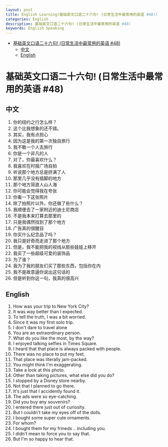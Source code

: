 ```yaml
---
layout: post
title: English Learning(基础英文口语二十六句! (日常生活中最常用的英语 #48))
categories: English
description: 基础英文口语二十六句! (日常生活中最常用的英语 #48)
keywords: English Speaking
---
```


<!-- START doctoc generated TOC please keep comment here to allow auto update -->
<!-- DON'T EDIT THIS SECTION, INSTEAD RE-RUN doctoc TO UPDATE -->


- [基础英文口语二十六句! (日常生活中最常用的英语 #48)](#%E5%9F%BA%E7%A1%80%E8%8B%B1%E6%96%87%E5%8F%A3%E8%AF%AD%E4%BA%8C%E5%8D%81%E5%85%AD%E5%8F%A5-%E6%97%A5%E5%B8%B8%E7%94%9F%E6%B4%BB%E4%B8%AD%E6%9C%80%E5%B8%B8%E7%94%A8%E7%9A%84%E8%8B%B1%E8%AF%AD-48)
  - [中文](#%E4%B8%AD%E6%96%87)
  - [English](#english)

<!-- END doctoc generated TOC please keep comment here to allow auto update -->

# 基础英文口语二十六句! (日常生活中最常用的英语 #48)

## 中文

1. 你的纽约之行怎么样？
2. 这个比我想象的还不错。
3. 其实，我有点担心
4. 因为这是我的第一次独自旅行
5. 我不敢一个人去旅行
6. 你是一个非凡的人
7. 对了，你最喜欢什么？
8. 我喜欢在时报广场自拍
9. 听说那个地方总是挤满了人
10. 那里几乎没有插脚的地方
11. 那个地方简直人山人海
12. 你可能会觉得我在夸张
13. 你看一下这张照片
14. 除了拍照片以外，你还做了些什么？
15. 我顺便去了一家附近的迪士尼商店
16. 不是我本来打算去那里的
17. 只是我偶然找到了那个地方
18. 广告真的很醒目
19. 你买什么纪念品了吗？
20. 我只是好奇而走进了那个地方
21. 但是，我不能把我的视线从那些娃娃上移开
22. 我买了一些超级可爱的装饰品
23. 为了谁？
24. 我为了我的朋友们买了那些东西，包括你在内
25. 我不是故意逼你说出这句话的
26. 但是听到你这一句，我真的很高兴

## English

1. How was your trip to New York City?
2. It was way better than I expected.
3. To tell the truth, I was a bit worried.
4. Since it was my first solo trip.
5. I don't dare to travel alone
6. You are an extraordinary person.
7. What do you like the most, by the way?
8. I enjoyed talking selfies in Times Square.
9. I heard that that place is always packed with people.
10. There was no place to put my feet.
11. That place was literally jam-packed.
12. You might think I'm exaggerating.
13. Take a look at this photo.
14. Other than taking pictures, what else did you do?
15. I stopped by a Disney store nearby.
16. Not that I planned to go there.
17. It's just that I accidently found it.
18. The ads were so eye-catching.
19. Did you buy any souvenirs?
20. I entered there just out of curiosity.
21. But I couldn't take my eyes off of the dolls.
22. I bought some super cute ornaments.
23. For whom?
24. I bought them for my frineds .. including you.
25. I didn't mean to force you to say that.
26. But I'm so happy to hear that.
